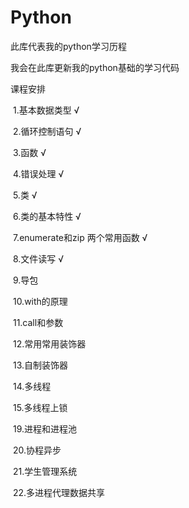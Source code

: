 # Python
此库代表我的python学习历程

我会在此库更新我的python基础的学习代码

课程安排

​	1.基本数据类型    √

​	2.循环控制语句    √

​	3.函数    √

​	4.错误处理  √

​	5.类 √

​	6.类的基本特性    √

​	7.enumerate和zip 两个常用函数  √

​	8.文件读写  √

​	9.导包

​	10.with的原理

​	11.call和参数

​	12.常用常用装饰器

​	13.自制装饰器

​	14.多线程

​	15.多线程上锁

​	19.进程和进程池

​	20.协程异步

​	21.学生管理系统

​	22.多进程代理数据共享
